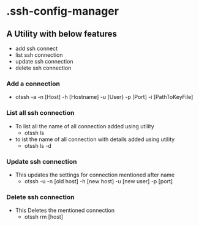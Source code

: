 # .ssh-config-manager

## A Utility with below features
- add ssh connect
- list ssh connection
- update ssh connection
- delete ssh connection

### Add a connection
- otssh -a -n [Host] -h [Hostname] -u [User} -p [Port] -i [PathToKeyFile]

### List all ssh connection
* To list all the name of all connection added using utility
  - otssh ls
* to ist the name of all connection with details added using utility
  - otssh ls -d
  
### Update ssh connection 
* This updates the settings for connection mentioned after name
  - otssh -u -n [old host] -h [new host] -u [new user] -p [port]
  
### Delete ssh connection
* This Deletes the mentioned connection
  - otssh rm [host]

